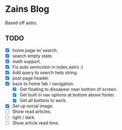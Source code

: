 # Zains Blog

Based off astro.

## TODO

- [x] home page w/ search.
- [x] search empty state.
- [x] math support.
- [x] Fix auto semicolon in index.astro :(
- [x] Add query to search help string.
- [x] post page header.
- [x] back to home fab / navigation.
  - [x] Get floating to dissapear near bottom of screen.
  - [x] Get built in nav options at bottom above footer.
  - [x] Get all buttons to work.
- [x] Set up social image.
- [ ] Show read articles.
- [ ] light / dark.
- [ ] Show article read time.

